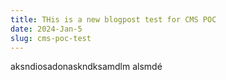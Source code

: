 ```yaml
---
title: THis is a new blogpost test for CMS POC
date: 2024-Jan-5
slug: cms-poc-test
---
```

aksndiosadonaskndksamdlm alsmdé